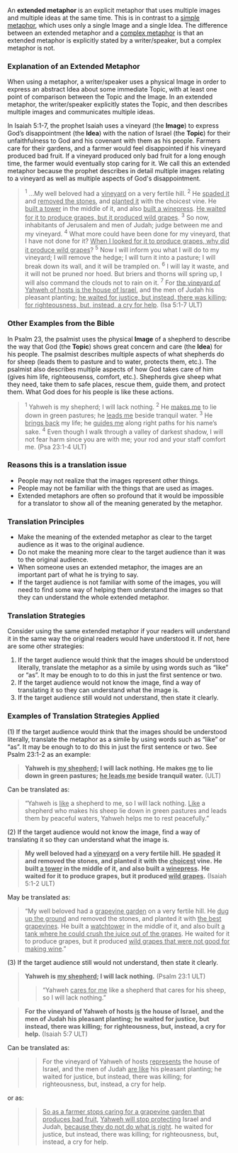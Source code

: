 
An **extended metaphor** is an explicit metaphor that uses multiple images and multiple ideas at the same time.  This is in contrast to a [simple metaphor](../figs-simetaphor/01.md), which uses only a single Image and a single Idea.  The difference between an extended metaphor and a [complex metaphor](../figs-cometaphor/01.md) is that an extended metaphor is explicitly stated by a writer/speaker, but a complex metaphor is not.

### Explanation of an Extended Metaphor

When using a metaphor, a writer/speaker uses a physical Image in order to express an abstract Idea about some immediate Topic, with at least one point of comparison between the Topic and the Image. In an extended metaphor, the writer/speaker explicitly states the Topic, and then describes multiple images and communicates multiple ideas.

In Isaiah 5:1-7, the prophet Isaiah uses a vineyard (the **Image**) to express God’s disappointment (the **Idea**) with the nation of Israel (the **Topic**) for their unfaithfulness to God and his covenant with them as his people. Farmers care for their gardens, and a farmer would feel disappointed if his vineyard produced bad fruit. If a vineyard produced only bad fruit for a long enough time, the farmer would eventually stop caring for it. We call this an extended metaphor because the prophet describes in detail multiple images relating to a vineyard as well as multiple aspects of God's disappointment.  

> <sup>1</sup> …My well beloved had a <u>vineyard</u> on a very fertile hill. <sup>2</sup> He <u>spaded it</u> and <u>removed the stones</u>, and <u>planted it</u> with the choicest vine. He <u>built a tower</u> in the middle of it, and also <u>built a winepress</u>. <u>He waited for it to produce grapes, but it produced wild grapes</u>. <sup>3</sup> So now, inhabitants of Jerusalem and men of Judah; judge between me and my vineyard. <sup>4</sup> What more could have been done for my vineyard, that I have not done for it? <u>When I looked for it to produce grapes, why did it produce wild grapes</u>? <sup>5</sup> Now I will inform you what I will do to my vineyard; I will remove the hedge; I will turn it into a pasture; I will break down its wall, and it will be trampled on. <sup>6</sup> I will lay it waste, and it will not be pruned nor hoed. But briers and thorns will spring up, I will also command the clouds not to rain on it. <sup>7</sup> For <u>the vineyard of Yahweh of hosts is the house of Israel</u>, and the men of Judah his pleasant planting; <u>he waited for justice, but instead, there was killing</u>; <u>for righteousness, but, instead, a cry for help</u>. (Isa 5:1-7 ULT)

### Other Examples from the Bible

In Psalm 23, the psalmist uses the physical **Image** of a shepherd to describe the way that God (the **Topic**) shows great concern and care (the **Idea**) for his people. The psalmist describes multiple aspects of what shepherds do for sheep (leads them to pasture and to water, protects them, etc.). The psalmist also describes multiple aspects of how God takes care of him (gives him life, righteousenss, comfort, etc.). Shepherds give sheep what they need, take them to safe places, rescue them, guide them, and protect them. What God does for his people is like these actions.

> <sup> 1</sup> Yahweh is my shepherd; I will lack nothing.
> <sup> 2</sup> He <u>makes me</u> to lie down in green pastures;
> he <u>leads me</u> beside tranquil water.
> <sup> 3</sup> He <u>brings back</u> my life;
> he <u>guides me</u> along right paths for his name’s sake.
> <sup> 4</sup> Even though I walk through a valley of darkest shadow,
> I will not fear harm since you are with me;
> your rod and your staff comfort me. (Psa 23:1-4 ULT)

### Reasons this is a translation issue

* People may not realize that the images represent other things.
* People may not be familiar with the things that are used as images.
* Extended metaphors are often so profound that it would be impossible for a translator to show all of the meaning generated by the metaphor.

### Translation Principles

* Make the meaning of the extended metaphor as clear to the target audience as it was to the original audience.
* Do not make the meaning more clear to the target audience than it was to the original audience.
* When someone uses an extended metaphor, the images are an important part of what he is trying to say.
* If the target audience is not familiar with some of the images, you will need to find some way of helping them understand the images so that they can understand the whole extended metaphor.

### Translation Strategies

Consider using the same extended metaphor if your readers will understand it in the same way the original readers would have understood it. If not, here are some other strategies:

1. If the target audience would think that the images should be understood literally, translate the metaphor as a simile by using words such as “like” or “as”. It may be enough to to do this in just the first sentence or two.
1. If the target audience would not know the image, find a way of translating it so they can understand what the image is.
1. If the target audience still would not understand, then state it clearly.

### Examples of Translation Strategies Applied

(1)  If the target audience would think that the images should be understood literally, translate the metaphor as a simile by using words such as “like” or “as”. It may be enough to to do this in just the first sentence or two.  See Psalm 23:1-2 as an example:

> **Yahweh is <u>my shepherd</u>; I will lack nothing.**
> **He makes <u>me</u> to lie down in green pastures;**
> **<u>he leads me</u> beside tranquil water.** (ULT)

Can be translated as:

> “Yahweh is <u>like</u> a shepherd to me, so I will lack nothing.
> <u>Like</u> a shepherd who makes his sheep lie down in green pastures and leads them by peaceful waters,
> Yahweh helps me to rest peacefully.”

(2)  If the target audience would not know the image, find a way of translating it so they can understand what the image is.

> **My well beloved had a <u>vineyard</u> on a very fertile hill.**
> **He <u>spaded</u> it and removed the stones, and planted it with the <u>choicest</u> vine.**
> **He built <u>a tower</u> in the middle of it, and also built a <u>winepress</u>.**
> **He waited for it to produce grapes, but it produced <u>wild grapes</u>.** (Isaiah 5:1-2 ULT)

May be translated as:

> “My well beloved had a <u>grapevine garden</u> on a very fertile hill.
> He <u>dug up the ground</u> and removed the stones, and planted it with <u>the best grapevines</u>.
> He built a <u>watchtower</u> in the middle of it, and also built <u>a tank where he could crush the juice out of the grapes</u>.
> He waited for it to produce grapes, but it produced <u>wild grapes that were not good for making wine</u>.”

(3)  If the target audience still would not understand, then state it clearly.

> **Yahweh is <u>my shepherd</u>; I will lack nothing.** (Psalm 23:1 ULT)
>> “Yahweh <u>cares for me</u> like a shepherd that cares for his sheep, so I will lack nothing.”

> **For the vineyard of Yahweh of hosts <u>is</u> the house of Israel,**
> **and the men of Judah his pleasant planting;**
> **he waited for justice, but instead, there was killing;**
> **for righteousness, but, instead, a cry for help.** (Isaiah 5:7 ULT)

Can be translated as:

>> For the vineyard of Yahweh of hosts <u>represents</u> the house of Israel,
>> and the men of Judah <u>are like</u> his pleasant planting;
>> he waited for justice, but instead, there was killing;
>> for righteousness, but, instead, a cry for help.

or as:

>> <u>So as a farmer stops caring for a grapevine garden that produces bad fruit</u>,
>> <u>Yahweh will stop protecting</u> Israel and Judah,
>> <u>because they do not do what is right</u>.
>> he waited for justice, but instead, there was killing;
>> for righteousness, but, instead, a cry for help.